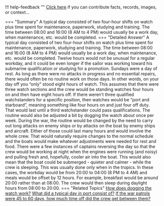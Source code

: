 !!! help-feedback ""
    <a href="/feedback/" data-feedback-link>Click here</a>
    if you can contribute facts, records, images, or context…

<a id="summary"></a>
=== "Summary"
    A typical day consisted of two four-hour shifts on watch plus time spent for maintenance, paperwork, studying and training. The time between 08:00 and 16:00 (8 AM to 4 PM) would usually be a work day, when maintenance, etc. would be completed.
=== "Detailed Answer"
    A typical day consisted of two four-hour shifts on watch plus time spent for maintenance, paperwork, studying and training. The time between 08:00 and 16:00 (8 AM to 4 PM) would usually be a work day, when maintenance, etc. would be completed. Twelve hours would not be unusual for a regular workday, and it could be even longer if the sailor was working toward his submarine qualification or studying for a promotion.
    Sundays were a day of rest. As long as there were no attacks in progress and no essential repairs, there would often be no routine work on those days. In other words, on your day off you “only” stood eight hours of watch.
    This assumes that there were three watch sections and the crew would be standing watches four hours on and then have eight hours off. If there weren’t three qualified watchstanders for a specific position, then watches would be “port and starboard”, meaning something like four hours on and just four off duty. That would last until a third watchstander could pass qualifications. The routine would also be adjusted a bit by dogging the watch about once per week.
    During the war, the routine would be changed by the need to carry out long attacks on enemy ships or by attacks on the boat by enemy ships and aircraft. Either of those could last many hours and would involve the whole crew. That would naturally require changes to the normal schedule and the boats would make whatever adjustments were needed for rest and food.
    There were a few instances of captains reversing the day so that the crew would be working at night when the engines were running (and noisy) and pulling fresh and, hopefully, cooler air into the boat. This would also mean that the boat could be submerged - quieter and calmer - while the crew is sleeping. This was usually done only when in the tropics. In these cases, the workday would be from 20:00 to 04:00 (8 PM to 4 AM) and meals would be offset by 12 hours. For example, breakfast would be around 20:00 rather than at 08:00. The crew would then sleep during daylight hours from 08:00 to 20:00.
=== "Related Topics"
    [How does dogging the watch work?](how-does-dogging-the-watch-work.md#summary)
    [What did a typical day in port consist of?](what-did-a-typical-day-in-port-consist-of.md#summary)
    [If the war patrols were 45 to 60 days, how much time off did the crew get between them?](if-the-war-patrols-were-45-to-60-days-how-much-time-off-did-the-crew-get-between.md#summary)
